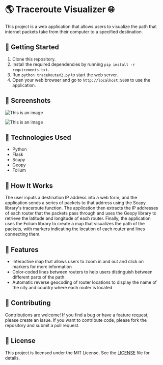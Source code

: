# 🌎 Traceroute Visualizer 🌐

This project is a web application that allows users to visualize the path that internet packets take from their computer to a specified destination. 

## 🚀 Getting Started
1. Clone this repository.
2. Install the required dependencies by running `pip install -r requirements.txt`.
3. Run `python traceRouteV2.py` to start the web server.
4. Open your web browser and go to `http://localhost:5000` to use the application.

## 📸 Screenshots


![This is an image](img/TraceOnMapPage.PNG)


![This is an image](img/HopsOnMap.PNG)

## 🧰 Technologies Used
- Python
- Flask
- Scapy
- Geopy
- Folium

## 🤔 How It Works
The user inputs a destination IP address into a web form, and the application sends a series of packets to that address using the Scapy library's traceroute function. The application then extracts the IP addresses of each router that the packets pass through and uses the Geopy library to retrieve the latitude and longitude of each router. Finally, the application uses the Folium library to create a map that visualizes the path of the packets, with markers indicating the location of each router and lines connecting them.

## 🌟 Features
- Interactive map that allows users to zoom in and out and click on markers for more information
- Color-coded lines between routers to help users distinguish between different parts of the path
- Automatic reverse geocoding of router locations to display the name of the city and country where each router is located

## 🤝 Contributing
Contributions are welcome! If you find a bug or have a feature request, please create an issue. If you want to contribute code, please fork the repository and submit a pull request.

## 📝 License
This project is licensed under the MIT License. See the [LICENSE](LICENSE) file for details.
